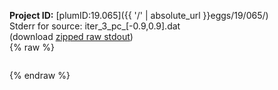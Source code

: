 **Project ID:** [plumID:19.065]({{ '/' | absolute_url }}eggs/19/065/)  
Stderr for source:  iter_3_pc_[-0.9,0.9].dat   
(download [zipped raw stdout](iter_3_pc_[-0.9,0.9].dat.plumed.stdout.txt.zip))  
{% raw %}
<pre>
</pre>
{% endraw %}
